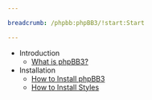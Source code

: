 ```yaml
---

breadcrumb: /phpbb:phpBB3/!start:Start

---
```


* Introduction
	* [What is phpBB3?](introduction.md)
* Installation
	* [How to Install phpBB3](install.md)
	* [How to Install Styles](styles.md)